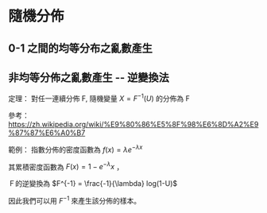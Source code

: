 # 隨機分佈

## 0-1 之間的均等分布之亂數產生


## 非均等分佈之亂數產生 -- 逆變換法

定理： 對任一連續分佈 F, 隨機變量 $`X = F^{-1}(U)`$ 的分佈為 F

參考： https://zh.wikipedia.org/wiki/%E9%80%86%E5%8F%98%E6%8D%A2%E9%87%87%E6%A0%B7

範例： 指數分佈的密度函數為 $`f(x) = \lambda e^{-\lambda x}`$ 

其累積密度函數為 $`F(x) = 1-e^{-\lambda} x`$ ， 

Ｆ的逆變換為 $`F^{-1} = \frac{-1}{\lambda} log(1-U)`$

因此我們可以用 $`F^{-1}`$ 來產生該分佈的樣本。

